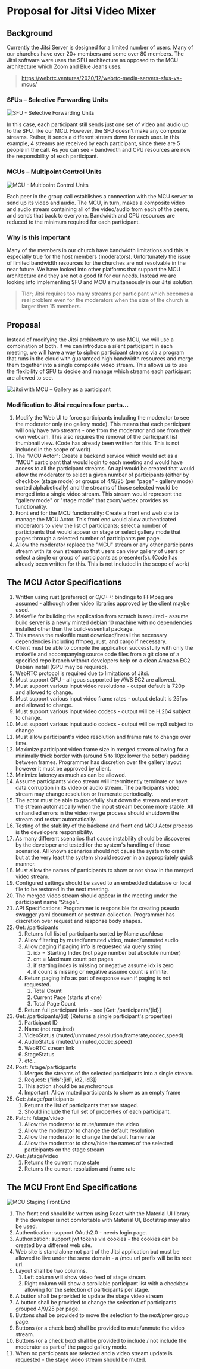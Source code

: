 # Proposal for Jitsi Video Mixer

## Background

Currently the Jitsi Server is designed for a limited number of users.
Many of our churches have over 20+ members and some over 80 members.
The Jitsi software ware uses the SFU architecture as opposed to the 
MCU architecture which Zoom and Blue Jeans uses.

> https://webrtc.ventures/2020/12/webrtc-media-servers-sfus-vs-mcus/

### SFUs – Selective Forwarding Units

![SFU - Selective Forwarding Units](./images/WebRTC_SFU.png)

In this case, each participant still sends just one set of video and audio up to the SFU, like our MCU. However, the SFU doesn’t make any composite streams. Rather, it sends a different stream down for each user. In this example, 4 streams are received by each participant, since there are 5 people in the call. As you can see - bandwidth and CPU resources are now the responsibility of each participant.

### MCUs – Multipoint Control Units

![MCU - Multipoint Control Units](./images/WebRTC_MCU.png)

Each peer in the group call establishes a connection with the MCU server to send up its video and audio. The MCU, in turn, makes a composite video and audio stream containing all of the video/audio from each of the peers, and sends that back to everyone. Bandwidth and CPU resources are reduced to the minimum required for each participant.

### Why is this important

Many of the members in our church have bandwidth limitations and this is especially 
true for the host members (moderators). Unfortunately the issue of limited 
bandwidth resources for the churches are not resolvable in the near future.
We have looked into other platforms that support the MCU architecture and
they are not a good fit for our needs. Instead we are looking into implementing 
SFU and MCU simultaneously in our Jitsi solution.

> Tldr; Jitsi requires too many streams per participant which becomes a real problem
> even for the moderators when the size of the church is larger then 15 members.

## Proposal

Instead of modifying the Jitsi architecture to use MCU, we will use a combination of both.
If we can introduce a silent participant in each meeting, we will have a way to siphon 
participant streams via a program that runs in the cloud with guaranteed high bandwidth resources
and merge them together into a single composite video stream. This allows us to use the flexibility of
SFU to decide and manage which streams each participant are allowed to see.

![Jitsi with MCU – Gallery as a participant](./images/Jitsi_MCU.png)

### Modification to Jitsi requires four parts...

1. Modify the Web UI to force participants including the moderator to see the moderator only (no gallery mode). This means that each participant will only have two streams - one from the moderator and one from their own webcam. This also requires the removal of the participant list thumbnail view. (Code has already been written for this. This is not included in the scope of work)
2. The "MCU Actor": Create a backend service which would act as a "MCU" participant that would login to each meeting and would have access to all the participant streams. An api would be created that would allow the moderator to select a given number of participants (either by checkbox (stage mode) or groups of 4/9/25 (per "page" - gallery mode) sorted alphabetically) and the streams of those selected would be merged into a single video stream. This stream would represent the "gallery mode" or "stage mode" that zoom/webex provides as functionality.
3. Front end for the MCU functionality: Create a front end web site to manage the MCU Actor. This front end would allow authenticated moderators to view the list of participants; select a number of participants that would appear on stage or select gallery mode that pages through a selected number of participants per page.
4. Allow the moderator replace the "MCU" stream or any other participants stream with its own stream so that users can view gallery of users or select a single or group of participants as presenter(s). (Code has already been written for this. This is not included in the scope of work)

## The MCU Actor Specifications

1. Written using rust (preferred) or C/C++: bindings to FFMpeg are assumed - although other video libraries approved by the client maybe used.
2. Makefile for building the application from scratch is required - assume build server is a newly minted debian 10 machine with no dependencies installed other than the build-essential package.
3. This means the makefile must download/install the necessary dependencies including ffmpeg, rust, and cargo if necessary.
4. Client must be able to compile the application successfully with only the makefile and accompanying source code files from a git clone of a specified repo branch without developers help on a clean Amazon EC2 Debian install (GPU may be required).
5. WebRTC protocol is required due to limitations of Jitsi.
6. Must support GPU - all gpus supported by AWS EC2 are allowed.
7. Must support various input video resolutions - output default is 720p and allowed to change.
8. Must support various input video frame rates - output default is 25fps and allowed to change.
9. Must support various input video codecs - output will be H.264 subject to change.
10. Must support various input audio codecs - output will be mp3 subject to change.
11. Must allow participant's video resolution and frame rate to change over time.
12. Maximize participant video frame size in merged stream allowing for a minimally thick border with (around 5 to 10px lower the better) padding between frames. Programmer has discretion over the gallery layout however it must be approved by client.
13. Minimize latency as much as can be allowed.
14. Assume participants video stream will intermittently terminate or have data corruption in its video or audio stream. The participants video stream may change resolution or framerate periodically.
15. The actor must be able to gracefully shut down the stream and restart the stream automatically when the input stream become more stable. All unhandled errors in the video merge process should shutdown the stream and restart automatically.
16. Testing of the stability of the backend and front end MCU Actor process is the developers responsibility.
17. As many different scenarios that cause instability should be discovered by the developer and tested for the system's handling of those scenarios. All known scenarios should not cause the system to crash but at the very least the system should recover in an appropriately quick manner.
18. Must allow the names of participants to show or not show in the merged video stream.
19. Configured settings should be saved to an embedded database or local file to be restored in the next meeting.
20. The merged video stream should appear in the meeting under the participant name "Stage".
21. API Specifications: Programmer is responsible for creating pseudo swagger yaml document or postman collection. Programmer has discretion over request and response body shapes.
   1. Get: /participants
      1. Returns full list of participants sorted by Name asc/desc
      2. Allow filtering by muted/unmuted video, muted/unmuted audio
      3. Allow paging if paging info is requested via query string
         1. idx = Starting Index (not page number but absolute number)
         2. cnt = Maximum count per pages
         3. if starting index is missing or negative assume idx is zero
         4. if count is missing or negative assume count is infinite.
      4. Return paging info as part of response even if paging is not requested.
         1. Total Count
         2. Current Page (starts at one)
         3. Total Page Count
      5. Return full participant info - see [Get: /participants/{id}]
   2. Get: /participants/{id}  (Returns a single participant's properties)
      1. Participant ID
      2. Name (not required)
      3. VideoStatus (muted/unmuted,resolution,framerate,codec,speed)
      4. AudioStatus (muted/unmuted,codec,speed)
      5. WebRTC stream link
      6. StageStatus
      7. etc...
   3. Post: /stage/participants
      1. Merges the streams of the selected participants into a single stream.
      2. Request: {"ids":[id1, id2, id3]}
      3. This action should be asynchronous
      4. Important: Allow muted participants to show as an empty frame
   4. Get: /stage/participants
      1. Returns the list of participants that are staged.
      2. Should include the full set of properties of each participant.
   5. Patch: /stage/video
      1. Allow the moderator to mute/unmute the video
      2. Allow the moderator to change the default resolution
      3. Allow the moderator to change the default frame rate
      4. Allow the moderator to show/hide the names of the selected participants on the stage stream
   6. Get: /stage/video
      1. Returns the current mute state
      2. Returns the current resolution and frame rate

## The MCU Front End Specifications

![MCU Staging Front End](./images/MCU_Stage_Page.png)

1. The front end should be written using React with the Material UI library. If the developer is not comfortable with Material UI, Bootstrap may also be used.
2. Authentication: support OAuth2.0 - needs login page.
3. Authorization: support jwt tokens via cookies - the cookies can be created by a different web site.
4. Web site is stand alone not part of the Jitsi application but must be allowed to live under the same domain - a /mcu url prefix will be its root url.
5. Layout shall be two columns.
   1. Left column will show video feed of stage stream.
   2. Right column will show a scrollable participant list with a checkbox allowing for the selection of participants per stage.
6. A button shall be provided to update the stage video stream
7. A button shall be provided to change the selection of participants grouped 4/9/25 per page.
8. Buttons shall be provided to move the selection to the next/prev group page.
9. Buttons (or a check box) shall be provided to mute/unmute the video stream.
10. Buttons (or a check box) shall be provided to include / not include the moderator as part of the paged gallery mode.
11. When no participants are selected and a video stream update is requested - the stage video stream should be muted.
